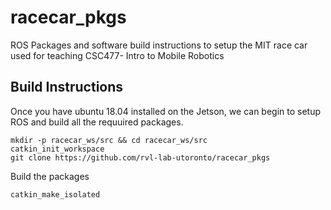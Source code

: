 # racecar_pkgs
ROS Packages and software build instructions to setup the MIT race car used for teaching CSC477- Intro to Mobile Robotics

## Build Instructions
Once you have ubuntu 18.04 installed on  the Jetson, we can begin to setup ROS and build all the requuired packages. 
```
mkdir -p racecar_ws/src && cd racecar_ws/src 
catkin_init_workspace 
git clone https://github.com/rvl-lab-utoronto/racecar_pkgs
````
Build the packages 
```
catkin_make_isolated 
```
